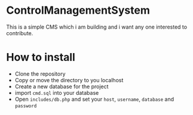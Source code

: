 # ControlManagementSystem
This is a simple CMS which i am building and i want any one interested to contribute.

# How to install
- Clone the repository
- Copy or move the directory to you localhost
- Create a new database for the project
- import `cmd.sql` into your database
- Open `includes/db.php` and set your `host`, `username`, `database` and `password`
